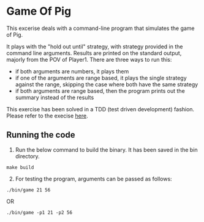 # Game Of Pig

This excerise deals with a command-line program that simulates the game of Pig. 

It plays with the "hold out until" strategy, with strategy provided in the command line arguments. Results are printed on the standard output, majorly from the POV of Player1. There are three ways to run this:

- if both arguments are numbers, it plays them
- if one of the arguments are range based, it plays the single strategy against the range, skipping the case where both have the same strategy
- if both arguments are range based, then the program prints out the summary instead of the results



This exercise has been solved in a TDD (test driven development) fashion. Please refer to the execise [here](https://one2n.io/go-bootcamp/go-projects/a-game-of-pig).


## Running the code

1. Run the below command to build the binary. It has been saved in the bin directory.
```
make build
```

2. For testing the program, arguments can be passed as follows:
```
./bin/game 21 56
```
OR 
```
./bin/game -p1 21 -p2 56
```